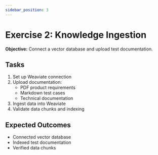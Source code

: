 ```yaml
---
sidebar_position: 3
---
```


# Exercise 2: Knowledge Ingestion

**Objective:** Connect a vector database and upload test documentation.

## Tasks
1. Set up Weaviate connection
2. Upload documentation:
   - PDF product requirements
   - Markdown test cases
   - Technical documentation
3. Ingest data into Weaviate
4. Validate data chunks and indexing

## Expected Outcomes
- Connected vector database
- Indexed test documentation
- Verified data chunks 